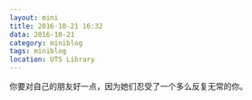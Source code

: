 ```yaml
---
layout: mini
title: 2016-10-21 16:32
data: 2016-10-21
category: miniblog
tags: miniblog
location: UTS Library
---
```


你要对自己的朋友好一点，因为她们忍受了一个多么反复无常的你。